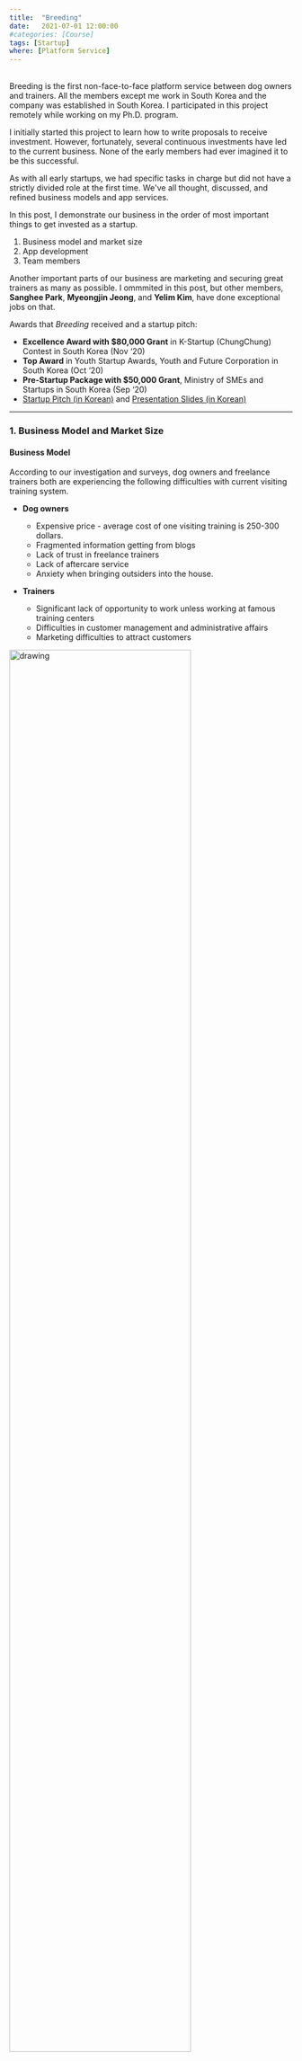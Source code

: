 ```yaml
---
title:  "Breeding"
date:   2021-07-01 12:00:00
#categories: [Course]
tags: [Startup]
where: [Platform Service]
---
```



<br/> Breeding is the first non-face-to-face platform service between dog owners and trainers. 
All the members except me work in South Korea and the company was established in South Korea. 
I participated in this project remotely while working on my Ph.D. program.

I initially started this project to learn how to write proposals to receive investment. However, 
fortunately, several continuous investments have led to the current business.
None of the early members had ever imagined it to be this successful.

As with all early startups, we had specific tasks in charge but did not have a strictly divided 
role at the first time. We've all thought, discussed, and refined business models and app services.

In this post, I demonstrate our business in the order of most important things to get invested as a startup. 
1. Business model and market size
2. App development
3. Team members


Another important parts of our business are marketing and securing great trainers as many as possible.
I ommmited in this post, but other members, **Sanghee Park**, **Myeongjin Jeong**, and **Yelim Kim**, have 
done exceptional jobs on that.


Awards that _Breeding_ received and a startup pitch:
- **Excellence Award with $80,000 Grant** in K-­Startup (ChungChung) Contest in South Korea (Nov ‘20)
- **Top Award** in Youth Startup Awards, Youth and Future Corporation in South Korea (Oct ‘20)
- **Pre-­Startup Package with $50,000 Grant**, Ministry of SMEs and Startups in South Korea (Sep ‘20)
- <a href="https://youtu.be/7m8Sr8XTfks?t=7968" target="_blank">Startup Pitch (in Korean)</a> and 
<a href="images/posts/breeding/presentation-slides.pdf" target="_blank">Presentation Slides (in Korean)</a>


---
### 1. Business Model and Market Size

#### Business Model

According to our investigation and surveys, dog owners and freelance trainers both are experiencing 
the following difficulties with current visiting training system.

- **Dog owners**
  - Expensive price - average cost of one visiting training is 250-300 dollars.
  - Fragmented information getting from blogs
  - Lack of trust in freelance trainers
  - Lack of aftercare service
  - Anxiety when bringing outsiders into the house.

- **Trainers**
  - Significant lack of opportunity to work unless working at famous training centers
  - Difficulties in customer management and administrative affairs
  - Marketing difficulties to attract customers

<img src="../images/posts/breeding/business.png" alt="drawing" width="80%" style="margin-top: 0px;margin-bottom: 0px;"/>

As far as we know, _Breeding_ is the first non-face-to-face mobile platform (in South Korea) that connects 
customers who need dog training with freelance dog trainers and can lead a healthy pet culture. As shown on 
the figure above, we provide four service features to address the aformentioned difficulties.

- **Non-face-to-face Training System** - reducing a training cost about 80% for dog owners and travel time for trainers
- **Big Data Based Training Suggestion** - for specific dog breeds, ages, and personalities based on accumulated data in the service
- **Marketing and Customer Management** - reducing a significant time and burden for trainers
- **Real-time Review Sharing** - providing an availabiltiy to share honest reviews between users


By providing the services in between, _Breeding_ charges **8% of borkerage fee** to trainers. It is cheaper compared 
to the average brokerage fee of 15 percent for other platform services in South Korea, and we surveyed and told by
trainers that 8% would be reasonable to pay. 

On next section, I will demonstrate our expected revenue with respect to a market share in details. 


<br/>

#### Market Size and Estimated Revenue

<img src="../images/posts/breeding/market-revenue.png" alt="drawing" width="100%" style="margin-top: 20px;margin-bottom: 0px;"/>

In order to receive investment from investors, we also had to prove that the pet training market was big enough 
and growing rapidly. In South Korea, the average interesting market size for investors is at least 
600-800 million dollars.
Left figure above shows **exponential estimated growth of pet training market pie** 
(orange colored) in the entire pet-related market, 620 million dollars in 2026.  

Table on the right shows _Breeding_'s estimated revenue with respect to our expected market share every year. 
In five years (2025, orange colored), **estimated revenue of our service is 5.9 million dollars**. 
It is not surprising that we estimated 8% of market share in five years since we are the first platform service 
that connects dog owners and trainers in the current market. We believe that it is possible. 

<br/>


---
### 2. App Development
<div style="width:100%">
  <div style="width:69.2%; float: left; margin-top: 20px;margin-bottom: 0px;">
    <img src="../images/posts/breeding/figma-flow.png" alt="drawing" width="100%" style="margin-top: 0px;margin-bottom: 0px;"/>
  </div>
  <div style="width:28%; float: right; margin-top: 20px;margin-bottom: 0px;">
    <img src="../images/posts/breeding/demo.gif" alt="drawing" width="100%" style="margin-top: 0px;margin-bottom: 0px;"/>
  </div>
</div>

<img src="../images/posts/breeding/empty-bar.png" alt="drawing" width="100%" style="margin-top: 0px;margin-bottom: 0px;"/>


Above images show our app's user-flow designed on [Figma](https://www.figma.com/) prototyping tool. It is a
great tool supporting app designers to build interactive prototypes. 

Here are features we provide in the app:
- Login, register, find password, and settings
- Pet story and user reviews
- Training program suggestions
- Finding trainers either in supporting training programs or in time
- User profiles - both for dog owners and trainers
- Private chat and video call between a dog owner and a trainer


Initially, we planned to build the service as a corss-platform mobile app. However, after funded by Korean government,
we had to show a completely working service and meaningful data in a short term to a person in charge.
Therefore, we changed the plan and decided to build a prototype service first with responsive website.

We had meetings with six different outsourcing companies and finished development with one of them.
Below are example pages of the task order document that we gave to the company. 
The document contains flowcharts, screen design details, expected timeline, and all other agreements required. 




<img src="../images/posts/breeding/work-order.png" alt="drawing" width="80%" style="margin-top: 20px;margin-bottom: 0px;"/>


Now, our website has launched. It is running with AWS's EC2/RDS and uses [SendBird](https://sendbird.com/) service 
for chat and video call. Since we designed it thinking that it would be developed as a mobile app, it currently 
has significant limitations:
- Users won't receive a real-time notification after they close the website.
- To start a training session with video call, a dog owner and a trainer should be sitting in front of 
their computers when the training starts. 
- Unstable quality of video call

Nevertheless, it was and is still the best decision we could make. 
It is important to demonstrate feasibility of our service and create meaningful data (actual transactions and reviews) to 
receive subsequent investments at this stage.
Also, even if we created a cross-platform mobile app with a small amount of money, 
lots of features would be required to be added, removed, and updated anyway. This costs a lot and is almost
similar to building a new app entirely.
Thus, it was a good decision to build a prototype quickly with responsive website in a short term. 

After work with the outsourcing company was done, my main job was to add features, fix minor issues, and maintain the service.
Not shown on this post, but there is an administrator page as well to manage our users. Below is a landing page of our website
that we built. 


<img src="../images/posts/breeding/landing-page.gif" alt="drawing" width="90%" style="margin-top: 0px;margin-bottom: 0px;"/>


<br/>


---
### 3. Team Members

<img src="../images/posts/breeding/team-members.png" alt="drawing" width="100%" style="margin-top: 20px;margin-bottom: 0px;"/>



This startup project has initially started with upper-left three members, and now we have three more members:
(1) **Hyoyoung Park**--full stack developer, (2) **Yelim Kim**--marketing/HR, and (3) **Seungho Lee**--designer.
All our members are great and enthusiastic.

Thanks to all the team members for giving me a great opportunity to learn how to begin a startup from 
scratch and to learn about startup infrastructures in South Korea. As the business grows, it began to make no 
sense that the CTO works remotely from the United States and in parallel with PhD research, so I had to hand 
over to the rest of the team on July 2021. However, I am confident that the business can grow further because 
the remaining team members are exceptional and passionate.




<br/>
